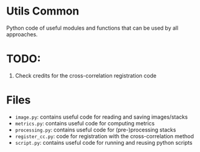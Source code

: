 # Utils Common
Python code of useful modules and functions that can be used by all approaches.

# TODO:
  1. Check credits for the cross-correlation registration code

# Files
  * `image.py`: contains useful code for reading and saving images/stacks
  * `metrics.py`: contains useful code for computing metrics
  * `processing.py`: contains useful code for (pre-)processing stacks
  * `register_cc.py`: code for registration with the cross-correlation method
  * `script.py`: contains useful code for running and reusing python scripts
